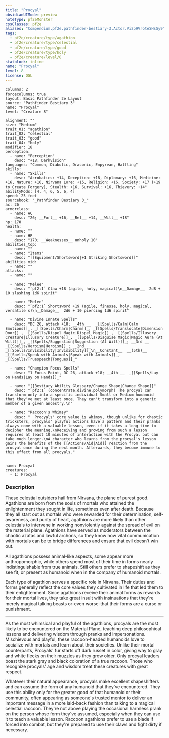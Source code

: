 ```yaml
---
title: "Procyal"
obsidianUIMode: preview
noteType: pf2eMonster
cssClasses: pf2e
aliases: "Compendium.pf2e.pathfinder-bestiary-3.Actor.Vi2p9VroteSHsSy9" 
tags:
  - pf2e/creature/type/agathion
  - pf2e/creature/type/celestial
  - pf2e/creature/type/good
  - pf2e/creature/type/holy
  - pf2e/creature/level/8
statblock: inline
name: "Procyal"
level: 8
license: OGL
---
```


```statblock
columns: 2
forcecolumns: true
layout: Basic Pathfinder 2e Layout
source: "Pathfinder Bestiary 3"
name: "Procyal"
level: "Creature 8"

alignment: ""
size: "Medium"
trait_01: "agathion"
trait_02: "celestial"
trait_03: "good"
trait_04: "holy"
modifier: 18
perception:
  - name: "Perception"
    desc: "+18; Darkvision"
languages: "Common, Diabolic, Draconic, Empyrean, Halfling"
skills:
  - name: "Skills"
    desc: "Acrobatics: +14, Deception: +18, Diplomacy: +16, Medicine: +16, Nature: +16, Nirvana Lore: +15, Religion: +16, Society: +17 (+19 to Create Forgery), Stealth: +16, Survival: +16, Thievery: +14"
abilityMods: [4, 4, 6, 5, 6, 4]
speed: 25 feet
sourcebook: "_Pathfinder Bestiary 3_"
ac: 26
armorclass:
  - name: AC
    desc: "26; __Fort__ +16, __Ref__ +14, __Will__ +18"
hp: 170
health:
  - name: ""
  - name: HP
    desc: "170; __Weaknesses__ unholy 10"
abilities_top:
  - name: ""
  - name: "Items"
    desc: "[[Equipment/Shortsword|+1 Striking Shortsword]]"
abilities_mid:
  - name: ""
attacks:
  - name: ""

  - name: "Melee"
    desc: "`pf2:1` Claw +18 (agile, holy, magical)\n__Damage__  2d8 + 10 slashing 1d6 spirit"

  - name: "Melee"
    desc: "`pf2:1` Shortsword +19 (agile, finesse, holy, magical, versatile s)\n__Damage__  2d6 + 10 piercing 1d6 spirit"

  - name: "Divine Innate Spells"
    desc: "DC 26, attack +18; __4th __  _[[Spells/Calm|Calm Emotions]]_, _[[Spells/Charm|Charm]]_, _[[Spells/Translocate|Dimension Door]]_, _[[Spells/Dispel Magic|Dispel Magic]]_, _[[Spells/Illusory Creature|Illusory Creature]]_, _[[Spells/Disguise Magic|Magic Aura (At Will)]]_, _[[Spells/Suggestion|Suggestion (At Will)]]_; __3rd __  _[[Spells/Heroism|Heroism]]_; __2nd __  _[[Spells/Invisibility|Invisibility]]_\n__Constant__  __(5th)__ _[[Spells/Speak with Animals|Speak with Animals]]_, _[[Spells/Truespeech|Tongues]]_"

  - name: "Champion Focus Spells"
    desc: "1 Focus Point, DC 26, attack +18; __4th __  _[[Spells/Lay on Hands|Lay on Hands]]_"

  - name: "[[Bestiary Ability Glossary/Change Shape|Change Shape]]"
    desc: "`pf2:1` (concentrate,divine,polymorph) The procyal can transform only into a specific individual Small or Medium humanoid that they've met at least once. They can't transform into a generic member of a given ancestry.\n"

  - name: "Raccoon's Whimsy"
    desc: "  Procyals' core value is whimsy, though unlike for chaotic tricksters, procyals' playful actions have a pattern and their pranks always come with a valuable lesson, even if it takes a long time to decipher the meaning.\nReceiving and growing from such a lesson requires at least 10 minutes of interaction with the Procyal but can take much longer.\nA character who learns from the procyal's lesson gains the benefits of the [[Actions/Aid|Aid]] reaction from the procyal once during the next month. Afterwards, they become immune to this effect from all procyals."
 
```

```encounter-table
name: Procyal
creatures:
  - 1: Procyal
```


### Description
These celestial outsiders hail from Nirvana, the plane of purest good. Agathions are born from the souls of mortals who attained the enlightenment they sought in life, sometimes even after death. Because they all start out as mortals who were rewarded for their determination, self-awareness, and purity of heart, agathions are more likely than other celestials to intervene in working nonviolently against the spread of evil on the material plane. Agathions have served as moderators between the chaotic azatas and lawful archons, so they know how vital communication with mortals can be to bridge differences and ensure that evil doesn't win out.

All agathions possess animal-like aspects, some appear more anthropomorphic, while others spend most of their time in forms nearly indistinguishable from true animals. Still others prefer to shapeshift as they see fit, or present as humanoid when in the company of humanoid mortals.

Each type of agathion serves a specific role in Nirvana. Their duties and forms generally reflect the core values they cultivated in life that led them to their enlightenment. Since agathions receive their animal forms as rewards for their mortal lives, they take great insult with insinuations that they're merely magical talking beasts or-even worse-that their forms are a curse or punishment.

* * *

As the most whimsical and playful of the agathions, procyals are the most likely to be encountered on the Material Plane, teaching deep philosophical lessons and delivering wisdom through pranks and impersonations. Mischievous and playful, these raccoon-headed humanoids love to socialize with mortals and learn about their societies. Unlike their mortal counterparts, Procyals' fur starts off dark russet in color, giving way to gray and white flecks on their muzzles as they grow older. Only procyal leaders boast the stark gray and black coloration of a true raccoon. Those who recognize procyals' age and wisdom treat these creatures with great respect.

Whatever their natural appearance, procyals make excellent shapeshifters and can assume the form of any humanoid that they've encountered. They use this ability only for the greater good of that humanoid or their community, often appearing as someone's trusted mentor to deliver an important message in a more laid-back fashion than talking to a magical celestial raccoon. They're not above playing the occasional harmless prank on the person whose form they've assumed, especially when they can use it to teach a valuable lesson. Raccoon agathions prefer to use a blade if forced into combat, but they're prepared to use their claws and fight dirty if necessary.
